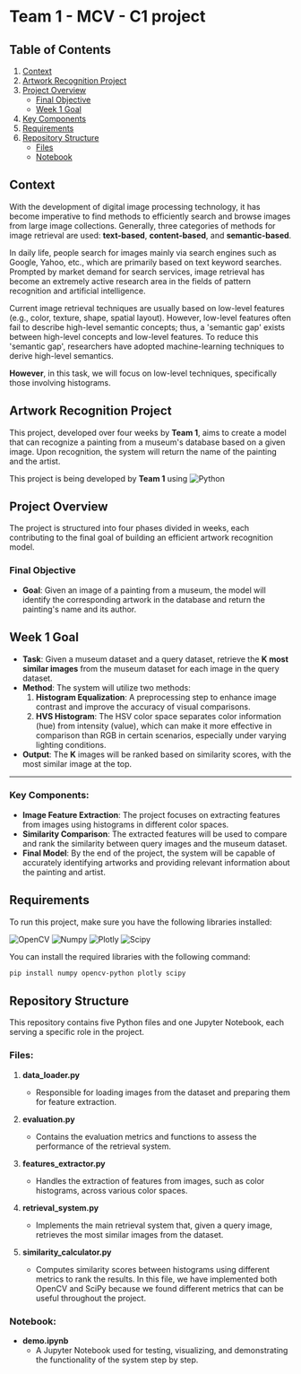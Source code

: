 # Team 1 - MCV - C1 project

## Table of Contents
1. [Context](#context)
2. [Artwork Recognition Project](#artwork-recognition-project)
3. [Project Overview](#project-overview)
   - [Final Objective](#final-objective)
   - [Week 1 Goal](#week-1-goal)
4. [Key Components](#key-components)
5. [Requirements](#requirements)
6. [Repository Structure](#repository-structure)
   - [Files](#files)
   - [Notebook](#notebook)

## Context

With the development of digital image processing technology, it has become imperative to find methods to efficiently search and browse images from large image collections. Generally, three categories of methods for image retrieval are used: **text-based**, **content-based**, and **semantic-based**. 

In daily life, people search for images mainly via search engines such as Google, Yahoo, etc., which are primarily based on text keyword searches. Prompted by market demand for search services, image retrieval has become an extremely active research area in the fields of pattern recognition and artificial intelligence. 

Current image retrieval techniques are usually based on low-level features (e.g., color, texture, shape, spatial layout). However, low-level features often fail to describe high-level semantic concepts; thus, a 'semantic gap' exists between high-level concepts and low-level features. To reduce this 'semantic gap', researchers have adopted machine-learning techniques to derive high-level semantics.

**However**, in this task, we will focus on low-level techniques, specifically those involving histograms.

## Artwork Recognition Project

This project, developed over four weeks by **Team 1**, aims to create a model that can recognize a painting from a museum's database based on a given image. Upon recognition, the system will return the name of the painting and the artist. 

This project is being developed by **Team 1** using ![Python](https://img.shields.io/badge/Python-FFD43B?style=for-the-badge&logo=python&logoColor=blue)

## Project Overview

The project is structured into four phases divided in weeks, each contributing to the final goal of building an efficient artwork recognition model.

### Final Objective
- **Goal**: Given an image of a painting from a museum, the model will identify the corresponding artwork in the database and return the painting's name and its author.

## Week 1 Goal
- **Task**: Given a museum dataset and a query dataset, retrieve the **K most similar images** from the museum dataset for each image in the query dataset.
- **Method**: The system will utilize two methods:
  1. **Histogram Equalization**: A preprocessing step to enhance image contrast and improve the accuracy of visual comparisons.
  2. **HVS Histogram**: The HSV color space separates color information (hue) from intensity (value), which can make it more effective in comparison than RGB in certain scenarios, especially under varying lighting conditions.
- **Output**: The **K** images will be ranked based on similarity scores, with the most similar image at the top.

---

### Key Components:
- **Image Feature Extraction**: The project focuses on extracting features from images using histograms in different color spaces.
- **Similarity Comparison**: The extracted features will be used to compare and rank the similarity between query images and the museum dataset.
- **Final Model**: By the end of the project, the system will be capable of accurately identifying artworks and providing relevant information about the painting and artist.

## Requirements

To run this project, make sure you have the following libraries installed:

![OpenCV](https://img.shields.io/badge/OpenCV-27338e?style=for-the-badge&logo=OpenCV&logoColor=white)
![Numpy](https://img.shields.io/badge/Numpy-777BB4?style=for-the-badge&logo=numpy&logoColor=white)
![Plotly](https://img.shields.io/badge/Plotly-239120?style=for-the-badge&logo=plotly&logoColor=white)
![Scipy](https://img.shields.io/badge/scipy-FF6633?style=for-the-badge&logo=spicy&logoColor=white)

You can install the required libraries with the following command:

```bash
pip install numpy opencv-python plotly scipy
```

## Repository Structure

This repository contains five Python files and one Jupyter Notebook, each serving a specific role in the project.

### Files:

1. **data_loader.py**
   - Responsible for loading images from the dataset and preparing them for feature extraction.

2. **evaluation.py**
   - Contains the evaluation metrics and functions to assess the performance of the retrieval system.

3. **features_extractor.py**
   - Handles the extraction of features from images, such as color histograms, across various color spaces.

4. **retrieval_system.py**
   - Implements the main retrieval system that, given a query image, retrieves the most similar images from the dataset.

5. **similarity_calculator.py**
   - Computes similarity scores between histograms using different metrics to rank the results. In this file, we have implemented both OpenCV and SciPy because we found different metrics that can be useful throughout the project.

### Notebook:

- **demo.ipynb**
  - A Jupyter Notebook used for testing, visualizing, and demonstrating the functionality of the system step by step.
